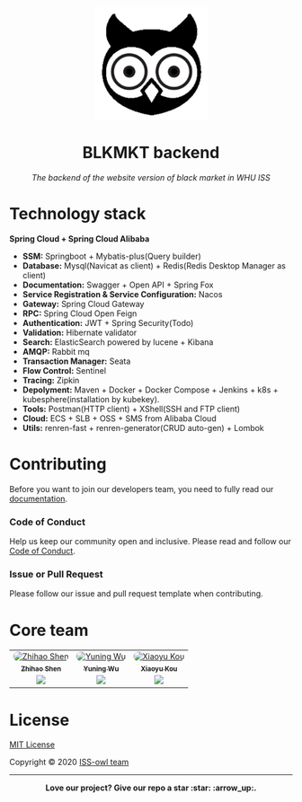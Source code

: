 <p align="center">
  <img src="./resources/assets/icon.png"/ Height=200 Width=200>
</p>

<h1 align="center">BLKMKT backend</h1>

<p align="center"><i>The backend of the website version of black market in WHU ISS</i></p>

# Technology stack

**Spring Cloud + Spring Cloud Alibaba**

- **SSM:** Springboot + Mybatis-plus(Query builder) </br>
- **Database:** Mysql(Navicat as client) + Redis(Redis Desktop Manager as client) </br>
- **Documentation:** Swagger + Open API + Spring Fox </br>
- **Service Registration & Service Configuration:** Nacos </br>
- **Gateway:** Spring Cloud Gateway </br>
- **RPC:** Spring Cloud Open Feign </br>
- **Authentication:**  JWT + Spring Security(Todo) </br>
- **Validation:** Hibernate validator </br>
- **Search:** ElasticSearch powered by lucene + Kibana </br>
- **AMQP:** Rabbit mq </br>
- **Transaction Manager:** Seata </br>
- **Flow Control:** Sentinel </br>
- **Tracing:** Zipkin </br>
- **Depolyment:** Maven + Docker + Docker Compose + Jenkins + k8s + kubesphere(installation by kubekey). </br>
- **Tools:** Postman(HTTP client) + XShell(SSH and FTP client) </br>
- **Cloud:** ECS + SLB + OSS + SMS from Alibaba Cloud </br>
- **Utils:** renren-fast + renren-generator(CRUD auto-gen) + Lombok </br>



# Contributing

Before you want to join our developers team, you need to fully read our [documentation](https://github.com/ISS-owl/BLKMKT-document).

### Code of Conduct

Help us keep our community open and inclusive. Please read and follow our [Code of Conduct](https://github.com/ISS-owl/BLKMKT-document/blob/main/CODE_OF_CONDUCT.md).

### Issue or Pull Request

Please follow our issue and pull request template when contributing.



# Core team

<table>
    <tr>
       <td align="center">
            <a href="https://twitter.com/shzh74"
                ><img
                    src="https://github.com/Sh-Zh-7.png?size=100"
                    width="100"
                    style="margin-bottom: -4px; border-radius: 8px;"
                    alt="Zhihao Shen"
                /><br /><sub><b>Zhihao Shen</b></sub></a
            >
            <div style="margin-top: 4px">
                <a href="https://github.com/Sh-Zh-7" title="Github"
                    ><img
                        width="16"
                        src="https://image.flaticon.com/icons/svg/2111/2111425.svg"
                /></a>
            </div>
        </td>
        <td align="center">
            <a href="https://github.com/jerrywyn"
                ><img
                    src="https://github.com/jerrywyn.png?size=100"
                    width="100"
                    style="margin-bottom: -4px; border-radius: 8px;"
                    alt="Yuning Wu"
                /><br /><sub><b>Yuning Wu</b></sub></a
            >
            <div style="margin-top: 4px">
                <a href="https://github.com/jerrywyn" title="Github"
                    ><img
                        width="16"
                        src="https://image.flaticon.com/icons/svg/2111/2111425.svg"
                /></a>
            </div>
        </td>
              <td align="center">
            <a href="https://github.com/intchar-hub"
                ><img
                    src="https://github.com/intchar-hub.png?size=100"
                    width="100"
                    style="margin-bottom: -4px; border-radius: 8px;"
                    alt="Xiaoyu Kou"
                /><br /><sub><b>Xiaoyu Kou</b></sub></a
            >
            <div style="margin-top: 4px">
                <a href="https://github.com/intchar-hub" title="Github"
                    ><img
                        width="16"
                        src="https://image.flaticon.com/icons/svg/2111/2111425.svg"
                /></a>
            </div>
        </td>
    </tr>
</table>



# License

[MIT License](LICENSE)

Copyright ©  2020 [ISS-owl team](https://github.com/ISS-owl)

-----

<p align="center"><b>Love our project? Give our repo a star :star: :arrow_up:.</b></p>

